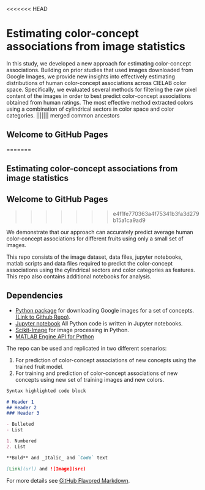 <<<<<<< HEAD
# Estimating color-concept associations from image statistics
In this study, we developed a new approach for estimating color-concept associations. Building on prior studies that used images downloaded from Google Images, we provide new insights into effectively estimating distributions of human color-concept associations across CIELAB color space. Specifically, we evaluated several methods for filtering the raw pixel content of the images in order to best predict color-concept associations obtained from human ratings. The most effective method extracted colors using a combination of cylindrical sectors in color space and color categories.
||||||| merged common ancestors
## Welcome to GitHub Pages
=======
## Estimating color-concept associations from image statistics
## Welcome to GitHub Pages
>>>>>>> e4f1fe770363a4f75341b3fa3d279b15a1ca9ad9

We demonstrate that our approach can accurately predict average human color-concept associations for different fruits using only a small set of images.

This repo consists of the image dataset, data files, jupyter notebooks, matlab scripts and data files required to predict the color-concept associations using the cylindrical sectors and color categories as features. This repo also contains additional notebooks for analysis.

## Dependencies
- [Python package](https://google-images-download.readthedocs.io/en/latest/index.html) for downloading Google images for a set of concepts. [(Link to Github Repo)](https://github.com/hardikvasa/google-images-download).
- [Jupyter notebook](https://jupyter.org/install) All Python code is written in Jupyter notebooks.
- [Scikit-Image](https://scikit-image.org/download.html) for image processing in Python.
- [MATLAB Engine API for Python](https://www.mathworks.com/help/matlab/matlab_external/install-the-matlab-engine-for-python.html)

The repo can be used and replicated in two different scenarios:
1. For prediction of color-concept associations of new concepts using the trained fruit model.
2. For training and prediction of color-concept associations of new concepts using new set of training images and new colors.

```markdown
Syntax highlighted code block

# Header 1
## Header 2
### Header 3

- Bulleted
- List

1. Numbered
2. List

**Bold** and _Italic_ and `Code` text

[Link](url) and ![Image](src)
```

For more details see [GitHub Flavored Markdown](https://guides.github.com/features/mastering-markdown/).
